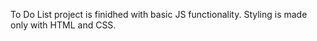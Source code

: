 To Do List project is finidhed with basic JS functionality. Styling is made only with HTML and CSS.
